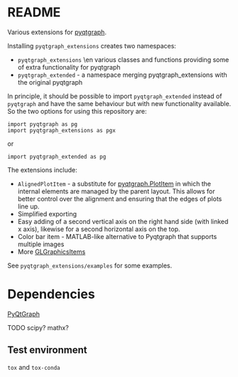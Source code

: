 # README

Various extensions for [pyqtgraph](https://github.com/pyqtgraph/pyqtgraph).

Installing `pyqtgraph_extensions` creates two namespaces:

* `pyqtgraph_extensions` \en various classes and functions providing some of extra functionality for pyqtgraph
* `pyqtgraph_extended` - a namespace merging pyqtgraph_extensions with the original pyqtgraph

In principle, it should be possible to import `pyqtgraph_extended` instead of `pyqtgraph` and have the same behaviour but with new functionality available. So the two options for using this repository are:

    import pyqtgraph as pg
    import pyqtgraph_extensions as pgx

or

    import pyqtgraph_extended as pg

The extensions include:

* `AlignedPlotItem` - a substitute for [pyqtgraph.PlotItem](http://www.pyqtgraph.org/documentation/graphicsItems/plotitem.html?highlight=plotitem#pyqtgraph.PlotItem) in which the internal elements are managed by the parent layout. This allows for better control over the alignment and ensuring that the edges of plots line up.
* Simplified exporting
* Easy adding of a second vertical axis on the right hand side (with linked x axis), likewise for a second horizontal axis on the top.
* Color bar item - MATLAB-like alternative to Pyqtgraph that supports multiple images
* More [GLGraphicsItems](http://www.pyqtgraph.org/documentation/3dgraphics/glgraphicsitem.html)

See `pyqtgraph_extensions/examples` for some examples.

# Dependencies

[PyQtGraph](http://www.pyqtgraph.org/)

TODO scipy? mathx?

## Test environment

`tox` and `tox-conda`
